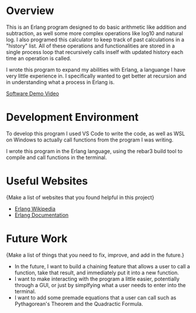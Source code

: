 # Overview

This is an Erlang program designed to do basic arithmetic like addition and subtraction, as well some more complex operations like log10 and natural log. I also programed this calculator to keep track of past calculations in a "history" list. All of these operations and functionalities are stored in a single process loop that recursively calls inself with updated history each time an operation is called.

I wrote this program to expand my abilities with Erlang, a languange I have very little experience in. I specifically wanted to get better at recursion and in understanding what a process in Erlang is.

[Software Demo Video]([http://youtube.link.goes.here](https://www.youtube.com/watch?v=aB5AbQlCHsI&ab_channel=KennethHalling))

# Development Environment

To develop this program I used VS Code to write the code, as well as WSL on Windows to actually call functions from the program I was writing.

I wrote this program in the Erlang language, using the rebar3 build tool to compile and call functions in the terminal.

# Useful Websites

{Make a list of websites that you found helpful in this project}
* [Erlang Wikipedia]([http://url.link.goes.here](https://en.wikipedia.org/wiki/Erlang_(programming_language)))
* [Erlang Documentation]([http://url.link.goes.here](https://www.erlang.org/faq/introduction.html))

# Future Work

{Make a list of things that you need to fix, improve, and add in the future.}
* In the future, I want to build a chaining feature that allows a user to call a function, take that result, and immediately put it into a new function.
* I want to make interacting with the program a little easier, potentially through a GUI, or just by simplfying what a user needs to enter into the terminal.
* I want to add some premade equations that a user can call such as Pythagorean's Theorem and the Quadractic Formula.
